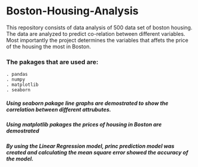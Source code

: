 # Boston-Housing-Analysis
This repository consists of data analysis of 500 data set of boston housing. The data are analyzed to predict co-relation between different variables. Most importantly the project determines the variables that affets the price of the housing the most in Boston.  
### The pakages that are used are:
    . pandas
    . numpy
    . matplotlib
    . seaborn
    
##### Using seaborn pakage line graphs are demostrated to show the correlation between different attrubutes. 

##### Using matplotlib pakages the prices of housing in Boston are demostrated
##### By using the Linear Regression model, princ prediction model was created and calculating the mean square error showed the accuracy of the model.
